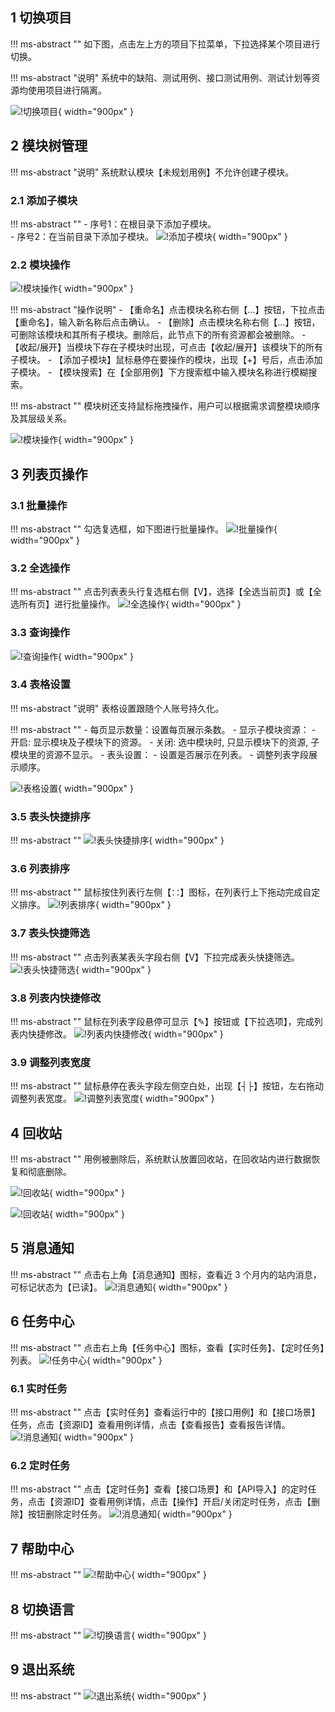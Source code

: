 

## 1 切换项目
!!! ms-abstract ""
    如下图，点击左上方的项目下拉菜单，下拉选择某个项目进行切换。

!!! ms-abstract "说明"
    系统中的缺陷、测试用例、接口测试用例、测试计划等资源均使用项目进行隔离。

![!切换项目](../img/general/切换项目.png){ width="900px" }

## 2 模块树管理

!!! ms-abstract "说明"
    系统默认模块【未规划用例】不允许创建子模块。

### 2.1 添加子模块

!!! ms-abstract ""
    - 序号1：在根目录下添加子模块。<br>
    - 序号2：在当前目录下添加子模块。
![!添加子模块](../img/general/添加子模块.png){ width="900px" }

### 2.2 模块操作

![!模块操作](../img/general/模块操作1.png){ width="900px" }
    
!!! ms-abstract "操作说明"
    - 【重命名】点击模块名称右侧【...】按钮，下拉点击【重命名】，输入新名称后点击确认。
    - 【删除】点击模块名称右侧【...】按钮，可删除该模块和其所有子模块。删除后，此节点下的所有资源都会被删除。
    - 【收起/展开】当模块下存在子模块时出现，可点击【收起/展开】该模块下的所有子模块。
    - 【添加子模块】鼠标悬停在要操作的模块，出现【+】号后，点击添加子模块。
    - 【模块搜索】在【全部用例】下方搜索框中输入模块名称进行模糊搜索。

!!! ms-abstract ""
    模块树还支持鼠标拖拽操作，用户可以根据需求调整模块顺序及其层级关系。

![!模块操作](../img/general/模块操作2.png){ width="900px" }

## 3 列表页操作

### 3.1 批量操作
!!! ms-abstract ""
    勾选复选框，如下图进行批量操作。
![!批量操作](../img/general/批量操作.png){ width="900px" }

### 3.2 全选操作
!!! ms-abstract ""
    点击列表表头行复选框右侧【V】，选择【全选当前页】或【全选所有页】进行批量操作。
![!全选操作](../img/general/全选操作.png){ width="900px" }

### 3.3 查询操作
![!查询操作](../img/general/查询操作.png){ width="900px" }

### 3.4 表格设置
!!! ms-abstract "说明"
    表格设置跟随个人账号持久化。

!!! ms-abstract ""
    - 每页显示数量：设置每页展示条数。
    - 显示子模块资源：
        - 开启: 显示模块及子模块下的资源。
        - 关闭: 选中模块时, 只显示模块下的资源, 子模块里的资源不显示。
    - 表头设置：
        - 设置是否展示在列表。
        - 调整列表字段展示顺序。

![!表格设置](../img/general/表格设置.png){ width="900px" }

### 3.5 表头快捷排序
!!! ms-abstract ""
![!表头快捷排序](../img/general/表头快捷排序.png){ width="900px" }

### 3.6 列表排序
!!! ms-abstract ""
    鼠标按住列表行左侧【∷】图标，在列表行上下拖动完成自定义排序。
![!列表排序](../img/general/列表排序.png){ width="900px" }

### 3.7 表头快捷筛选
!!! ms-abstract ""
    点击列表某表头字段右侧【V】下拉完成表头快捷筛选。
![!表头快捷筛选](../img/general/表头快捷筛选.png){ width="900px" }

### 3.8 列表内快捷修改
!!! ms-abstract ""
    鼠标在列表字段悬停可显示【✎】按钮或【下拉选项】，完成列表内快捷修改。
![!列表内快捷修改](../img/general/列表内快捷修改.png){ width="900px" }

### 3.9 调整列表宽度
!!! ms-abstract ""
    鼠标悬停在表头字段左侧空白处，出现【┤├】按钮，左右拖动调整列表宽度。
![!调整列表宽度](../img/general/调整列表宽度.png){ width="900px" }

## 4 回收站
!!! ms-abstract ""
    用例被删除后，系统默认放置回收站，在回收站内进行数据恢复和彻底删除。

![!回收站](../img/general/回收站1.png){ width="900px" }

![!回收站](../img/general/回收站2.png){ width="900px" }

## 5 消息通知
!!! ms-abstract ""
    点击右上角【消息通知】图标，查看近 3 个月内的站内消息，可标记状态为【已读】。
![!消息通知](../img/general/消息通知.png){ width="900px" }

## 6 任务中心
!!! ms-abstract ""
    点击右上角【任务中心】图标，查看【实时任务】、【定时任务】列表。
![!任务中心](../img/general/任务中心1.png){ width="900px" }    

### 6.1 实时任务
!!! ms-abstract ""
    点击【实时任务】查看运行中的【接口用例】和【接口场景】任务，点击【资源ID】查看用例详情，点击【查看报告】查看报告详情。
![!消息通知](../img/general/实时任务.png){ width="900px" }

### 6.2 定时任务
!!! ms-abstract ""
    点击【定时任务】查看【接口场景】和【API导入】的定时任务，点击【资源ID】查看用例详情，点击【操作】开启/关闭定时任务，点击【删除】按钮删除定时任务。
![!消息通知](../img/general/定时任务.png){ width="900px" }

## 7 帮助中心
!!! ms-abstract ""
![!帮助中心](../img/general/帮助中心.png){ width="900px" }

## 8 切换语言
!!! ms-abstract "" 
![!切换语言](../img/general/切换语言.png){ width="900px" }

## 9 退出系统
!!! ms-abstract "" 
![!退出系统](../img/general/退出系统.png){ width="900px" }